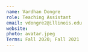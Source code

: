 ```yaml
---
name: Vardhan Dongre
role: Teaching Assistant
email: vdongre2@illinois.edu
website: 
photo: avatar.jpeg
Terms: Fall 2020; Fall 2021 
---
```


